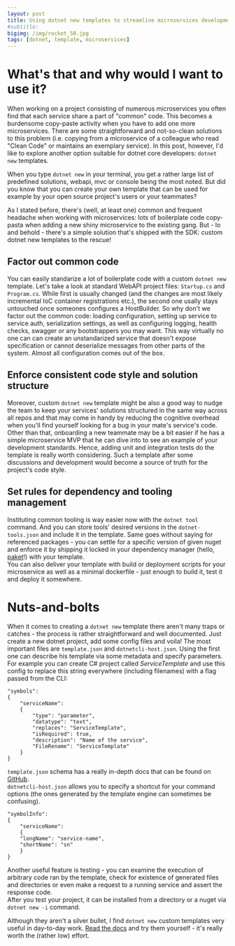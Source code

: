 ```yaml
---
layout: post
title: Using dotnet new templates to streamline microservices development
#subtitle:
bigimg: /img/rocket_50.jpg
tags: [dotnet, template, microservices]
---
```


# What's that and why would I want to use it?
When working on a project consisting of numerous microservices you often find that each service share a part of "common" code. This becomes a burdensome copy-paste activity when you have to add one more microservices. There are some straightforward and not-so-clean solutions to this problem (i.e. copying from a microservice of a colleague who read "Clean Code" or maintains an exemplary service). In this post, however, I'd like to explore another option suitable for dotnet core developers: `dotnet new` templates.

When you type `dotnet new` in your terminal, you get a rather large list of predefined solutions, webapi, mvc or console being the most noted. But did you know that you can create your own template that can be used for example by your open source project's users or your teammates?  

As I stated before, there's (well, at least one) common and frequent headache when working with microservices: lots of boilerplate code copy-pasta when adding a new shiny microservice to the existing gang. But - lo and behold - there's a simple solution that's shipped with the SDK: custom dotnet new templates to the rescue!  
## Factor out common code
You can easily standarize a lot of boilerplate code with a custom `dotnet new` template. Let's take a look at standard WebAPI project files: `Startup.cs` and `Program.cs`. While first is usually changed (and the changes are most likely incremental IoC container registrations etc.), the second one usally stays untouched once someones configures a HostBuilder. So why don't we factor out the common code: loading configuration, setting up service to service auth, serialization settings, as well as configuring logging, health checks, swagger or any bootstrappers you may want. This way virtually no one can can create an unstandarized service that doesn't expose specification or cannot deserialize messages from other parts of the system. Almost all configuration comes out of the box.

## Enforce consistent code style and solution structure 
Moreover, custom `dotnet new` template might be also a good way to nudge the team to keep your services' solutions structured in the same way across all repos and that may come in handy by reducing the cognitive overhead when you'll find yourself looking for a bug in your mate's service's code. Other than that, onboarding a new teammate may be a bit easier if he has a simple microservice MVP that he can dive into to see an example of your development standards. Hence, adding unit and integration tests do the template is really worth considering. Such a template after some discussions and development would become a source of truth for the project's code style.

## Set rules for dependency and tooling management
Instituting common tooling is way easier now with the `dotnet tool` command. And you can store tools' desired versions in the `dotnet-tools.json` and include it in the template. Same goes without saying for referenced packages - you can settle for a specific version of given nuget and enforce it by shipping it locked in your dependency manager (hello, [paket](https://fsprojects.github.io/Paket/index.html)!) with your template.  
You can also deliver your template with build or deployment scripts for your microservice as well as a minimal dockerfile - just enough to build it, test it and deploy it somewhere.

# Nuts-and-bolts
When it comes to creating a `dotnet new` template there aren't many traps or catches - the process is rather straightforward and well documented. Just create a new dotnet project, add some config files and voila! The most important files are `template.json` and `dotnetcli-host.json`. Using the first one can describe his template via some metadata and specify parameters. For example you can create C# project called *ServiceTemplate* and use this config to replace this string everywhere (including filenames) with a flag passed from the CLI:
```
"symbols":
{
    "serviceName": 
    {
        "type": "parameter",
        "datatype": "text",
        "replaces": "ServiceTemplate",
        "isRequired": true,
        "description": "Name of the service",
        "FileRename": "ServiceTemplate"
    }
}
```
`template.json` schema has a really in-depth docs that can be found on [GitHub](https://github.com/dotnet/templating/wiki/Reference-for-template.json).  
`dotnetcli-host.json` allows you to specify a shortcut for your command options (the ones generated by the template engine can sometimes be confusing).
```
"symbolInfo": 
{
    "serviceName": 
    {
    "longName": "service-name",
    "shortName": "sn"
    }
}
```
Another useful feature is testing - you can examine the execution of arbitrary code ran by the template, check for existence of generated files and directories or even make a request to a running service and assert the response code.  
After you test your project, it can be installed from a directory or a nuget via `dotnet new -i` command.

Although they aren't a silver bullet, I find `dotnet new` custom templates very useful in day-to-day work. [Read the docs](https://docs.microsoft.com/en-us/dotnet/core/tools/custom-templates) and try them yourself - it's really worth the (rather low) effort.